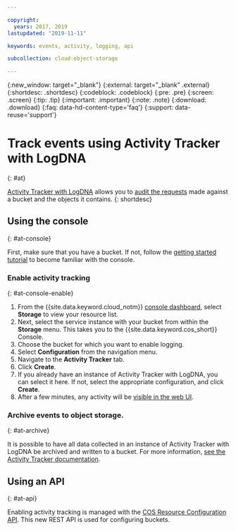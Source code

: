 ```yaml
---

copyright:
  years: 2017, 2019
lastupdated: "2019-11-11"

keywords: events, activity, logging, api

subcollection: cloud-object-storage

---
```

{:new_window: target="_blank"}
{:external: target="_blank" .external}
{:shortdesc: .shortdesc}
{:codeblock: .codeblock}
{:pre: .pre}
{:screen: .screen}
{:tip: .tip}
{:important: .important}
{:note: .note}
{:download: .download} 
{:faq: data-hd-content-type='faq'}
{:support: data-reuse='support'}

# Track events using Activity Tracker with LogDNA
{: #at}

[Activity Tracker with LogDNA](/docs/services/Activity-Tracker-with-LogDNA?topic=logdnaat-getting-started#getting-started) allows you to [audit the requests](/docs/services/cloud-object-storage?topic=cloud-object-storage-at-events) made against a bucket and the objects it contains.
{: shortdesc}

## Using the console
{: #at-console}

First, make sure that you have a bucket. If not, follow the [getting started tutorial](/docs/services/cloud-object-storage?topic=cloud-object-storage-getting-started) to become familiar with the console. 

### Enable activity tracking
{: #at-console-enable}

1. From the {{site.data.keyword.cloud_notm}} [console dashboard](https://cloud.ibm.com/), select **Storage** to view your resource list.
2. Next, select the service instance with your bucket from within the **Storage** menu. This takes you to the {{site.data.keyword.cos_short}} Console.
3. Choose the bucket for which you want to enable logging.
4. Select **Configuration** from the navigation menu.
5. Navigate to the **Activity Tracker** tab.
6. Click **Create**.
7. If you already have an instance of Activity Tracker with LogDNA, you can select it here.  If not, select the appropriate configuration, and click **Create**.
8. After a few minutes, any activity will be [visible in the web UI](/docs/services/Activity-Tracker-with-LogDNA?topic=logdnaat-launch).

### Archive events to object storage.
{: #at-archive}

It is possible to have all data collected in an instance of Activity Tracker with LogDNA be archived and written to a bucket.  For more information, [see the Activity Tracker documentation](/docs/services/Activity-Tracker-with-LogDNA?topic=logdnaat-archiving).


## Using an API
{: #at-api}

Enabling activity tracking is managed with the [COS Resource Configuration API](https://cloud.ibm.com/apidocs/cos/cos-configuration). This new REST API is used for configuring buckets.
